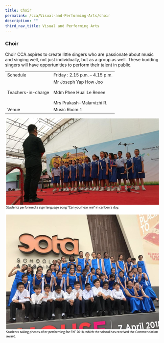 ```yaml
---
title: Choir
permalink: /cca/Visual-and-Performing-Arts/choir
description: ""
third_nav_title: Visual and Performing Arts
---
```

### Choir

Choir CCA aspires to create little singers who are passionate about music and singing well, not just individually, but as a group as well. These budding singers will have opportunities to perform their talent in public.

|  |  |
|---|---|
| Schedule | Friday : 2.15 p.m. – 4.15 p.m. |
| Teachers-in-charge | Mr Joseph Yap How Joo<br><br>Mdm Phee Huai Le Renee<br><br>Mrs Prakash-Malarvizhi R.<br> |
|  Venue | Music Room 1  |

![](/images/cca10.png)